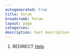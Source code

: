 ```yaml
---
autogenerated: true
title: Forum
breadcrumb: Forum
layout: page
categories: 
description: test description
---
```


1.  REDIRECT [Help](Help)
